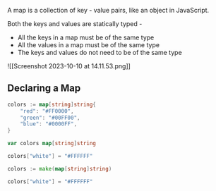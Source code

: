 A map is a collection of key - value pairs, like an object in JavaScript.

Both the keys and values are statically typed - 
- All the keys in a map must be of the same type
- All the values in a map must be of the same type
- The keys and values do not need to be of the same type

![[Screenshot 2023-10-10 at 14.11.53.png]]

## Declaring a Map

```go
colors := map[string]string{
	"red": "#FF0000",
	"green": "#00FF00",
	"blue": "#0000FF",
}
```
```go
var colors map[string]string

colors["white"] = "#FFFFFF"
```
```go
colors := make(map[string]string)

colors["white"] = "#FFFFFF"
```

